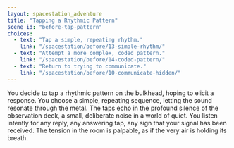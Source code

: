 ```yaml
---
layout: spacestation_adventure
title: "Tapping a Rhythmic Pattern"
scene_id: "before-tap-pattern"
choices:
  - text: "Tap a simple, repeating rhythm."
    link: "/spacestation/before/13-simple-rhythm/"
  - text: "Attempt a more complex, coded pattern."
    link: "/spacestation/before/14-coded-pattern/"
  - text: "Return to trying to communicate."
    link: "/spacestation/before/10-communicate-hidden/"
---
```


You decide to tap a rhythmic pattern on the bulkhead, hoping to elicit a response. You choose a simple, repeating sequence, letting the sound resonate through the metal. The taps echo in the profound silence of the observation deck, a small, deliberate noise in a world of quiet. You listen intently for any reply, any answering tap, any sign that your signal has been received. The tension in the room is palpable, as if the very air is holding its breath.
